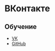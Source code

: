 # ВКонтакте
## Обучение
* [VK](https://vk.com/dev/methods)
* [GitHub](https://github.com/python273/vk_api)
